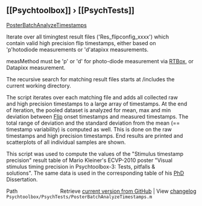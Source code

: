 ## [[Psychtoolbox]] &#8250; [[PsychTests]]

[PosterBatchAnalyzeTimestamps](PosterBatchAnalyzeTimestamps)  
  
Iterate over all timingtest result files ('Res\_flipconfig\_xxxx') which  
contain valid high precision flip timestamps, either based on  
'p'hotodiode measurements or 'd'atapixx measurements.  
  
measMethod must be 'p' or 'd' for photo-diode measurement via [RTBox](RTBox), or  
Datapixx measurement.  
  
The recursive search for matching result files starts at /includes the  
current working directory.  
  
The script iterates over each matching file and adds all collected raw  
and high precision timestamps to a large array of timestamps. At the end  
of iteration, the pooled dataset is analyzed for mean, max and min  
deviation between [Flip](Flip) onset timestamps and measured timestamps. The  
total range of deviation and the standard deviation from the mean (==  
timestamp variability) is computed as well. This is done on the raw  
timestamps and high precision timestamps. End results are printed and  
scatterplots of all individual samples are shown.  
  
This script was used to compute the values of the "Stimulus timestamp  
precision" result table of Mario Kleiner's ECVP-2010 poster "Visual  
stimulus timing precision in Psychtoolbox-3: Tests, pitfalls &  
solutions". The same data is used in the corresponding table of his [PhD](PhD)  
Dissertation.  
  




<div class="code_header" style="text-align:right;">
  <span style="float:left;">Path&nbsp;&nbsp;</span> <span class="counter">Retrieve <a href=
  "https://raw.github.com/Psychtoolbox-3/Psychtoolbox-3/beta/Psychtoolbox/PsychTests/PosterBatchAnalyzeTimestamps.m">current version from GitHub</a> | View <a href=
  "https://github.com/Psychtoolbox-3/Psychtoolbox-3/commits/beta/Psychtoolbox/PsychTests/PosterBatchAnalyzeTimestamps.m">changelog</a></span>
</div>
<div class="code">
  <code>Psychtoolbox/PsychTests/PosterBatchAnalyzeTimestamps.m</code>
</div>

